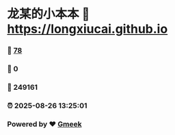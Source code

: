 # 龙某的小本本 :link: https://longxiucai.github.io 
### :page_facing_up: [78](https://longxiucai.github.io/tag.html) 
### :speech_balloon: 0 
### :hibiscus: 249161 
### :alarm_clock: 2025-08-26 13:25:01 
### Powered by :heart: [Gmeek](https://github.com/Meekdai/Gmeek)
